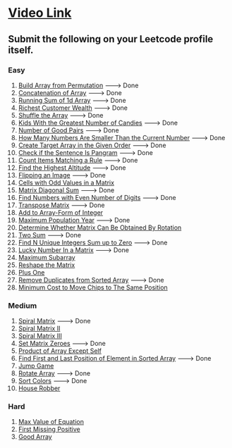 # [Video Link](https://youtu.be/n60Dn0UsbEk)

## Submit the following on your Leetcode profile itself.

### Easy
1. [Build Array from Permutation](https://leetcode.com/problems/build-array-from-permutation/) ---> Done
2. [Concatenation of Array](https://leetcode.com/problems/concatenation-of-array/) ---> Done
3. [Running Sum of 1d Array](https://leetcode.com/problems/running-sum-of-1d-array/) ---> Done
4. [Richest Customer Wealth](https://leetcode.com/problems/richest-customer-wealth/) ---> Done
5. [Shuffle the Array](https://leetcode.com/problems/shuffle-the-array/) ---> Done
6. [Kids With the Greatest Number of Candies](https://leetcode.com/problems/kids-with-the-greatest-number-of-candies/) ---> Done
7. [Number of Good Pairs](https://leetcode.com/problems/number-of-good-pairs/) ---> Done
8. [How Many Numbers Are Smaller Than the Current Number](https://leetcode.com/problems/how-many-numbers-are-smaller-than-the-current-number/) ---> Done
9. [Create Target Array in the Given Order](https://leetcode.com/problems/create-target-array-in-the-given-order/) ---> Done
10. [Check if the Sentence Is Pangram](https://leetcode.com/problems/check-if-the-sentence-is-pangram/) ---> Done
11. [Count Items Matching a Rule](https://leetcode.com/problems/count-items-matching-a-rule/) ---> Done
12. [Find the Highest Altitude](https://leetcode.com/problems/find-the-highest-altitude/) ---> Done
13. [Flipping an Image](https://leetcode.com/problems/flipping-an-image/) ---> Done
14. [Cells with Odd Values in a Matrix](https://leetcode.com/problems/cells-with-odd-values-in-a-matrix/) 
15. [Matrix Diagonal Sum](https://leetcode.com/problems/matrix-diagonal-sum/) ---> Done
16. [Find Numbers with Even Number of Digits](https://leetcode.com/problems/find-numbers-with-even-number-of-digits/) ---> Done
17. [Transpose Matrix](https://leetcode.com/problems/transpose-matrix/) ---> Done
18. [Add to Array-Form of Integer](https://leetcode.com/problems/add-to-array-form-of-integer/) 
19. [Maximum Population Year](https://leetcode.com/problems/maximum-population-year/) ---> Done
20. [Determine Whether Matrix Can Be Obtained By Rotation](https://leetcode.com/problems/determine-whether-matrix-can-be-obtained-by-rotation/)
21. [Two Sum](https://leetcode.com/problems/two-sum/) ---> Done
22. [Find N Unique Integers Sum up to Zero](https://leetcode.com/problems/find-n-unique-integers-sum-up-to-zero/) ---> Done
23. [Lucky Number In a Matrix](https://leetcode.com/problems/lucky-numbers-in-a-matrix/) ---> Done
24. [Maximum Subarray](https://leetcode.com/problems/maximum-subarray/) 
25. [Reshape the Matrix](https://leetcode.com/problems/reshape-the-matrix/) 
26. [Plus One](https://leetcode.com/problems/plus-one/)
27. [Remove Duplicates from Sorted Array](https://leetcode.com/problems/remove-duplicates-from-sorted-array/) ---> Done
28. [Minimum Cost to Move Chips to The Same Position](https://leetcode.com/problems/minimum-cost-to-move-chips-to-the-same-position/)

### Medium
1. [Spiral Matrix](https://leetcode.com/problems/spiral-matrix/) ---> Done
2. [Spiral Matrix II](https://leetcode.com/problems/spiral-matrix-ii/)
3. [Spiral Matrix III](https://leetcode.com/problems/spiral-matrix-iii/)
4. [Set Matrix Zeroes](https://leetcode.com/problems/set-matrix-zeroes/) ---> Done
5. [Product of Array Except Self](https://leetcode.com/problems/product-of-array-except-self/)
6. [Find First and Last Position of Element in Sorted Array](https://leetcode.com/problems/find-first-and-last-position-of-element-in-sorted-array/) ---> Done
7. [Jump Game](https://leetcode.com/problems/jump-game/)
8. [Rotate Array](https://leetcode.com/problems/rotate-array/) ---> Done
9. [Sort Colors](https://leetcode.com/problems/sort-colors/) ---> Done
10. [House Robber](https://leetcode.com/problems/house-robber/)

### Hard
1. [Max Value of Equation](https://leetcode.com/problems/max-value-of-equation/)
2. [First Missing Positive](https://leetcode.com/problems/first-missing-positive/)
3. [Good Array](https://leetcode.com/problems/check-if-it-is-a-good-array/)
